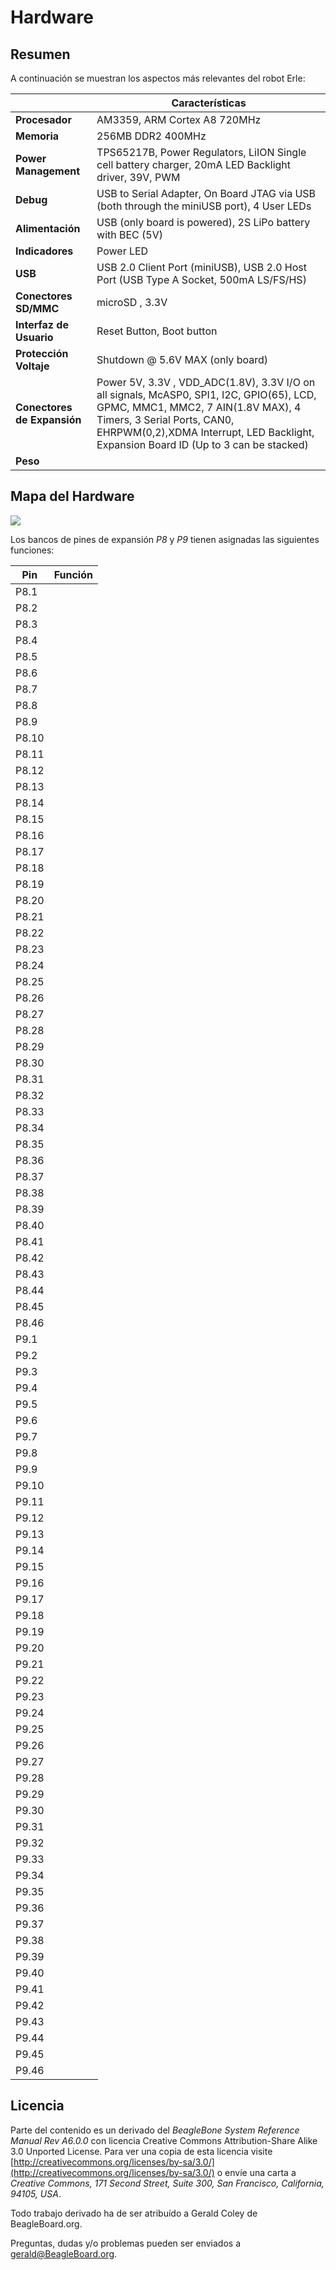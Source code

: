 Hardware
=========

Resumen
---------
A continuación se muestran los aspectos más relevantes del robot Erle:

|    | **Características** |
|----|---------|
| **Procesador** | AM3359, ARM Cortex A8 720MHz |
| **Memoria** |  256MB DDR2 400MHz|
| **Power Management** | TPS65217B, Power Regulators, LiION Single cell battery charger, 20mA LED Backlight driver, 39V, PWM |
| **Debug** | USB to Serial Adapter, On Board JTAG via USB (both through the miniUSB port), 4 User LEDs|
| **Alimentación** | USB (only board is powered), 2S LiPo battery with BEC (5V)|
| **Indicadores**| Power LED |
| **USB** | USB 2.0 Client Port (miniUSB), USB 2.0 Host Port (USB Type A Socket, 500mA LS/FS/HS)|
| **Conectores SD/MMC** | microSD , 3.3V |
| **Interfaz de Usuario** | Reset Button, Boot button |
| **Protección Voltaje** | Shutdown @ 5.6V MAX (only board) |
| **Conectores de Expansión** | Power 5V, 3.3V , VDD_ADC(1.8V), 3.3V I/O on all signals, McASP0, SPI1, I2C, GPIO(65), LCD, GPMC, MMC1, MMC2, 7 AIN(1.8V MAX), 4 Timers, 3 Serial Ports, CAN0, EHRPWM(0,2),XDMA Interrupt, LED Backlight, Expansion Board ID (Up to 3 can be stacked) |
| **Peso** | |

Mapa del Hardware
------------

![](img/erle_map.jpg)

Los bancos de pines de expansión *P8* y *P9* tienen asignadas las siguientes funciones:

| **Pin** | **Función** |
|---------|--------------|
| P8.1 | |
| P8.2 | |
| P8.3 | |
| P8.4 | |
| P8.5 | |
| P8.6 | |
| P8.7 | |
| P8.8 | |
| P8.9 | |
| P8.10 | |
| P8.11 | |
| P8.12 | |
| P8.13 | |
| P8.14 | |
| P8.15 | |
| P8.16 | |
| P8.17 | |
| P8.18 | |
| P8.19 | |
| P8.20 | |
| P8.21 | |
| P8.22 | |
| P8.23 | |
| P8.24 | |
| P8.25 | |
| P8.26 | |
| P8.27 | |
| P8.28 | |
| P8.29 | |
| P8.30 | |
| P8.31 | |
| P8.32 | |
| P8.33 | |
| P8.34 | |
| P8.35 | |
| P8.36 | |
| P8.37 | |
| P8.38 | |
| P8.39 | |
| P8.40 | |
| P8.41 | |
| P8.42 | |
| P8.43 | |
| P8.44 | |
| P8.45 | |
| P8.46 | |
| P9.1 | |
| P9.2 | |
| P9.3 | |
| P9.4 | |
| P9.5 | |
| P9.6 | |
| P9.7 | |
| P9.8 | |
| P9.9 | |
| P9.10 | |
| P9.11 | |
| P9.12 | |
| P9.13 | |
| P9.14 | |
| P9.15 | |
| P9.16 | |
| P9.17 | |
| P9.18 | |
| P9.19 | |
| P9.20 | |
| P9.21 | |
| P9.22 | |
| P9.23 | |
| P9.24 | |
| P9.25 | |
| P9.26 | |
| P9.27 | |
| P9.28 | |
| P9.29 | |
| P9.30 | |
| P9.31 | |
| P9.32 | |
| P9.33 | |
| P9.34 | |
| P9.35 | |
| P9.36 | |
| P9.37 | |
| P9.38 | |
| P9.39 | |
| P9.40 | |
| P9.41 | |
| P9.42 | |
| P9.43 | |
| P9.44 | |
| P9.45 | |
| P9.46 | |


Licencia
--------
Parte del contenido es un derivado del *BeagleBone System Reference Manual Rev A6.0.0* con licencia Creative Commons Attribution-Share Alike 3.0 Unported License. Para ver una copia de esta licencia visite [http://creativecommons.org/licenses/by-sa/3.0/](http://creativecommons.org/licenses/by-sa/3.0/) o envíe una carta a *Creative Commons, 171 Second Street, Suite 300, San Francisco, California, 94105, USA*.

Todo trabajo derivado ha de ser atribuído a Gerald Coley de BeagleBoard.org. 

Preguntas, dudas y/o problemas pueden ser enviados a gerald@BeagleBoard.org.
